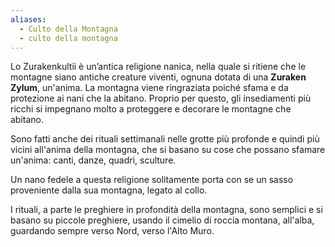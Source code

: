```yaml
---
aliases:
  - Culto della Montagna
  - culto della montagna
---
```

Lo Zurakenkultii è un’antica religione nanica, nella quale si ritiene che le montagne siano antiche creature viventi, ognuna dotata di una **Zuraken Zylum**, un'anima. La montagna viene ringraziata poiché sfama e da protezione ai nani che la abitano. Proprio per questo, gli insediamenti più ricchi si impegnano molto a proteggere e decorare le montagne che abitano.

Sono fatti anche dei rituali settimanali nelle grotte più profonde e quindi più vicini all'anima della montagna, che si basano su cose che possano sfamare un'anima: canti, danze, quadri, sculture. 

Un nano fedele a questa religione solitamente porta con se un sasso proveniente dalla sua montagna, legato al collo.

I rituali, a parte le preghiere in profondità della montagna, sono semplici e si basano su piccole preghiere, usando il cimelio di roccia montana, all'alba, guardando sempre verso Nord, verso l'Alto Muro.

